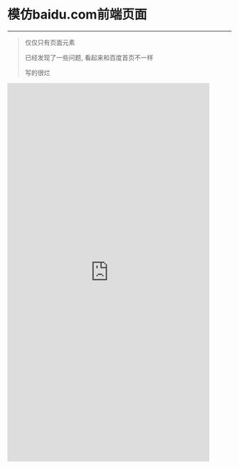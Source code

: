 # 模仿baidu.com前端页面

---

> 仅仅只有页面元素
> 
> 已经发现了一些问题, 看起来和百度首页不一样
> 
> 写的很烂

 <iframe height="850" width="90%" src="http://baidu.com" frameborder=0 allowfullscreen> </iframe>